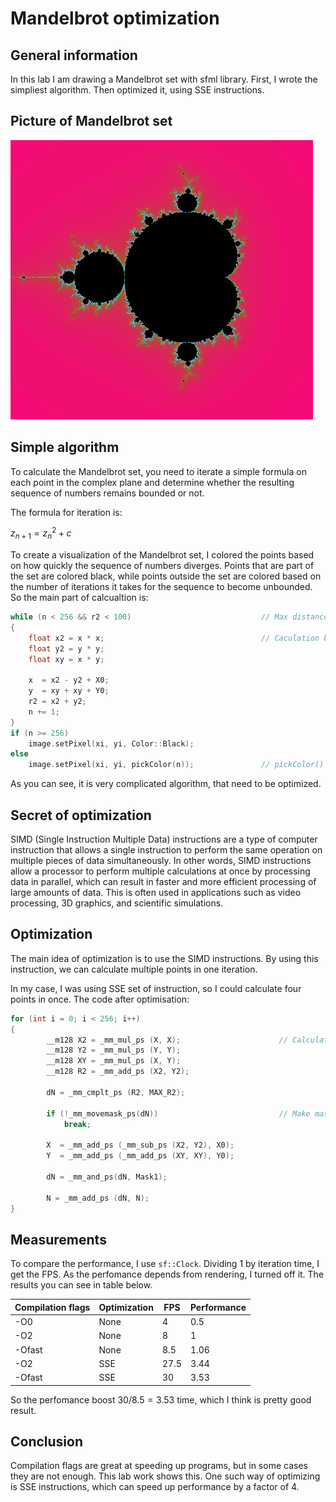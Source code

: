 # Mandelbrot optimization
## General information
In this lab I am drawing a Mandelbrot set with sfml library. First, I wrote the simpliest algorithm. Then optimized it, using SSE instructions.

## Picture of Mandelbrot set
![Picture](img/MandelbrotSet.png)
## Simple algorithm
To calculate the Mandelbrot set, you need to iterate a simple formula on each point in the complex plane and
determine whether the resulting sequence of numbers remains bounded or not.

The formula for iteration is:

$z_{n+1} = z_n^2 + c$

To create a visualization of the Mandelbrot set, I colored the points based on how quickly the sequence of numbers diverges. 
Points that are part of the set are colored black, while points outside the set are colored based on the number of iterations it takes for the sequence to become unbounded.
So the main part of calcualtion is:
~~~C++
while (n < 256 && r2 < 100)                             // Max distance between (0, 0) and (x, y) is 10
{
    float x2 = x * x;                                   // Caculation before to not calculate two times
    float y2 = y * y;
    float xy = x * y;

    x  = x2 - y2 + X0; 
    y  = xy + xy + Y0;
    r2 = x2 + y2;
    n += 1;
}
if (n >= 256)
    image.setPixel(xi, yi, Color::Black);
else
    image.setPixel(xi, yi, pickColor(n));               // pickColor() is a function that return sf::Color based on n.
~~~
As you can see, it is very complicated algorithm, that need to be optimized.

## Secret of optimization
SIMD (Single Instruction Multiple Data) instructions are a type of computer instruction that allows a single instruction to perform the same operation on multiple pieces of data simultaneously. In other words, SIMD instructions allow a processor to perform multiple calculations at once by processing data in parallel, which can result in faster and more efficient processing of large amounts of data. This is often used in applications such as video processing, 3D graphics, and scientific simulations.

## Optimization

The main idea of optimization is to use the SIMD instructions. By using this instruction, 
we can calculate multiple points in one iteration.

In my case, I was using SSE set of instruction, so I could calculate four points in once.
The code after optimisation:
~~~C++
for (int i = 0; i < 256; i++)
{
        __m128 X2 = _mm_mul_ps (X, X);                      // Calculations before
        __m128 Y2 = _mm_mul_ps (Y, Y);
        __m128 XY = _mm_mul_ps (X, Y);
        __m128 R2 = _mm_add_ps (X2, Y2);

        dN = _mm_cmplt_ps (R2, MAX_R2);

        if (!_mm_movemask_ps(dN))                           // Make mask from high bits of each float in dN
            break;

        X  = _mm_add_ps (_mm_sub_ps (X2, Y2), X0);
        Y  = _mm_add_ps (_mm_add_ps (XY, XY), Y0);

        dN = _mm_and_ps(dN, Mask1);

        N = _mm_add_ps (dN, N);
}
~~~
## Measurements

To compare the performance, I use ```sf::Clock```. Dividing 1 by iteration time, I get the FPS. 
As the perfomance depends from rendering, I turned off it. The results you can see in table below.

| Compilation flags | Optimization | FPS | Performance |
|-------------------|--------------|-----|-------------|
| -O0               |     None     | 4   |     0.5     |
| -O2               |     None     | 8   |      1      |
| -Ofast            |     None     | 8.5 |    1.06     |
| -O2               |     SSE      | 27.5|     3.44    |
| -Ofast            |     SSE      | 30  |     3.53    |

So the perfomance boost $30/8.5 = 3.53$ time, which I think is pretty good result.

## Conclusion

Compilation flags are great at speeding up programs, but in some cases they are not enough. This lab work shows this. 
One such way of optimizing is SSE instructions, which can speed up performance by a factor of 4.
